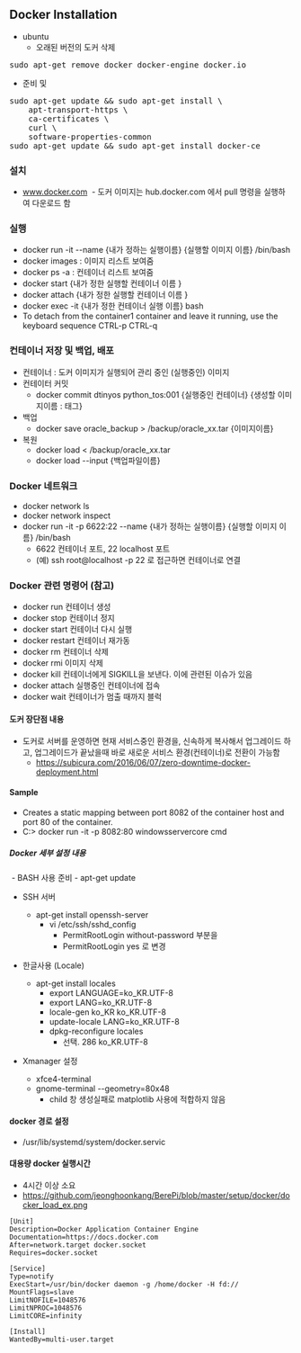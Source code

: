 ## Docker Installation
- ubuntu
  - 오래된 버전의 도커 삭제
<pre>
sudo apt-get remove docker docker-engine docker.io
</pre>
  - 준비 및 
<pre>
sudo apt-get update && sudo apt-get install \
    apt-transport-https \
    ca-certificates \
    curl \
    software-properties-common
sudo apt-get update && sudo apt-get install docker-ce
</pre>    

### 설치
  - www.docker.com
  - 도커 이미지는 hub.docker.com 에서 pull 명령을 실행하여 다운로드 함
  
### 실행
  - docker run -it --name {내가 정하는 실행이름} {실행할 이미지 이름} /bin/bash
  - docker images : 이미지 리스트 보여줌
  - docker ps -a : 컨테이너 리스트 보여줌
  - docker start {내가 정한 실행할 컨테이너 이름 }
  - docker attach {내가 정한 실행할 컨테이너 이름 }
  - docker exec -it {내가 정한 컨테이너 실행 이름} bash
  - To detach from the container1 container and leave it running, use the keyboard sequence CTRL-p CTRL-q

### 컨테이너 저장 및 백업, 배포
  - 컨테이너 : 도커 이미지가 실행되어 관리 중인 (실행중인) 이미지
  - 컨테이터 커밋
    - docker commit dtinyos python_tos:001
                    {실행중인 컨테이너} {생성할 이미지이름 : 태그}
  - 백업
    - docker save oracle_backup > /backup/oracle_xx.tar
                  {이미지이름}
  - 복원
    - docker load < /backup/oracle_xx.tar 
    - docker load --input {백업파일이름}
    
### Docker 네트워크
  - docker network ls
  - docker network inspect
  - docker run -it -p 6622:22 --name {내가 정하는 실행이름} {실행할 이미지 이름} /bin/bash
    - 6622 컨테이너 포트, 22 localhost 포트
    - (예) ssh root@localhost -p 22 로 접근하면 컨테이너로 연결

### Docker 관련 명령어 (참고)
  - docker run 컨테이너 생성
  - docker stop 컨테이너 정지
  - docker start 컨테이너 다시 실행
  - docker restart 컨테이너 재가동
  - docker rm 컨테이너 삭제
  - docker rmi 이미지 삭제
  - docker kill 컨테이너에게 SIGKILL을 보낸다. 이에 관련된 이슈가 있음
  - docker attach 실행중인 컨테이너에 접속
  - docker wait 컨테이너가 멈출 때까지 블럭

#### 도커 장단점 내용
  - 도커로 서버를 운영하면 현재 서비스중인 환경을, 신속하게 복사해서 업그레이드 하고,
    업그레이드가 끝났을때 바로 새로운 서비스 환경(컨테이너)로 전환이 가능함
    - https://subicura.com/2016/06/07/zero-downtime-docker-deployment.html

#### Sample
  - Creates a static mapping between port 8082 of the container host and port 80 of the container.
  - C:\> docker run -it -p 8082:80 windowsservercore cmd

##### Docker 세부 설정 내용
  - BASH 사용 준비
    - apt-get update

  - SSH 서버
    - apt-get install openssh-server
      - vi /etc/ssh/sshd_config
        - PermitRootLogin  without-password 부분을
        - PermitRootLogin  yes 로 변경

  - 한글사용 (Locale)
    - apt-get install locales
      - export LANGUAGE=ko_KR.UTF-8
      - export LANG=ko_KR.UTF-8
      - locale-gen ko_KR ko_KR.UTF-8
      - update-locale LANG=ko_KR.UTF-8
      - dpkg-reconfigure locales
        - 선택. 286 ko_KR.UTF-8
  - Xmanager 설정
    - xfce4-terminal
    - gnome-terminal --geometry=80x48
      - child 창 생성실패로 matplotlib 사용에 적합하지 않음
    
#### docker 경로 설정
- /usr/lib/systemd/system/docker.servic

#### 대용량 docker 실행시간
- 4시간 이상 소요
- https://github.com/jeonghoonkang/BerePi/blob/master/setup/docker/docker_load_ex.png

```
[Unit]
Description=Docker Application Container Engine
Documentation=https://docs.docker.com
After=network.target docker.socket
Requires=docker.socket

[Service]
Type=notify
ExecStart=/usr/bin/docker daemon -g /home/docker -H fd://
MountFlags=slave
LimitNOFILE=1048576
LimitNPROC=1048576
LimitCORE=infinity

[Install]
WantedBy=multi-user.target
```
